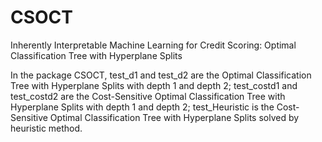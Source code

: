 # CSOCT
Inherently Interpretable Machine Learning for Credit Scoring: Optimal Classification Tree with Hyperplane Splits

In the package CSOCT, test_d1 and test_d2 are the Optimal Classification Tree with Hyperplane Splits with depth 1 and depth 2; 
test_costd1 and test_costd2 are the Cost-Sensitive Optimal Classification Tree with Hyperplane Splits with depth 1 and depth 2; 
test_Heuristic is the Cost-Sensitive Optimal Classification Tree with Hyperplane Splits solved by heuristic method.

